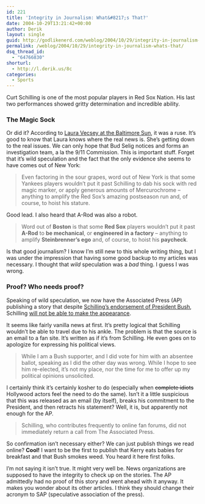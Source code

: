 ```yaml
---
id: 221
title: 'Integrity in Journalism: What&#8217;s That?'
date: 2004-10-29T13:21:42+00:00
author: Derik
layout: single
guid: http://godlikenerd.com/weblog/2004/10/29/integrity-in-journalism-whats-that/
permalink: /weblog/2004/10/29/integrity-in-journalism-whats-that/
dsq_thread_id:
  - "64766830"
shorturl:
  - http://l.derik.us/8c
categories:
  - Sports
---
```

Curt Schilling is one of the most popular players in Red Sox Nation. His last two performances showed gritty determination and incredible ability.

### The Magic Sock

Or did it? According to [Laura Vecsey at the Baltimore Sun](http://www.baltimoresun.com/sports/bal-sp.vecsey25oct25,0,4149490.column?coll=bal-sports-columnists), it was a ruse. It&#8217;s good to know that Laura knows where the real news is. She&#8217;s getting down to the real issues. We can only hope that Bud Selig notices and forms an investigation team, a la the 9/11 Commission. This is important stuff. Forget that it&#8217;s wild speculation and the fact that the only evidence she seems to have comes out of New York:

> Even factoring in the sour grapes, word out of New York is that some Yankees players wouldn&#8217;t put it past Schilling to dab his sock with red magic marker, or apply generous amounts of Mercurochrome &#8211; anything to amplify the Red Sox&#8217;s amazing postseason run and, of course, to hoist his stature.

Good lead. I also heard that A-Rod was also a robot.

> Word out of **Boston** is that some **Red Sox** players wouldn&#8217;t put it past **A-Rod** to **be mechanical**, or **engineered in a factory** &#8211; anything to amplify **Steinbrenner&#8217;s ego** and, of course, to hoist his **paycheck**.

Is that good journalism? I know I&#8217;m still new to this whole writing thing, but I was under the impression that having some good backup to my articles was necessary. I thought that _wild_ speculation was a _bad_ thing. I guess I was wrong.

### Proof? Who needs proof?

Speaking of wild speculation, we now have the Associated Press (AP) publishing a story that despite [Schilling&#8217;s endorsement of President Bush](http://www.boston.com/news/nation/articles/2004/10/29/schilling_delivers_for_bush_on_good_morning_america/), Schilling [will not be able to make the appearance](http://sports.yahoo.com/mlb/news?slug=ap-bush-schillingcancels&prov=ap&type=lgns).

It seems like fairly vanilla news at first. It&#8217;s pretty logical that Schilling wouldn&#8217;t be able to travel due to his ankle. The problem is that the source is an email to a fan site. It&#8217;s written as if it&#8217;s from Schilling. He even goes on to apologize for expressing his political views.

> While I am a Bush supporter, and I did vote for him with an absentee ballot, speaking as I did the other day was wrong. While I hope to see him re-elected, it&#8217;s not my place, nor the time for me to offer up my political opinions unsolicited.

I certainly think it&#8217;s certainly kosher to do (especially when <strike>complete idiots</strike> Hollywood actors feel the need to do the same). Isn&#8217;t it a little suspicious that this was released as an email (by itself), breaks his commitment to the President, and then retracts his statement? Well, it is, but apparently not enough for the AP.

> Schilling, who contributes frequently to online fan forums, did not immediately return a call from The Associated Press.

So confirmation isn&#8217;t necessary either? We can just publish things we read online? **Cool!** I want to be the first to publish that Kerry eats babies for breakfast and that Bush smokes weed. You heard it here first folks.

I&#8217;m not saying it isn&#8217;t true. It might very well be. News organizations are supposed to have the integrity to check up on the stories. The AP admittedly had no proof of this story and went ahead with it anyway. It makes you wonder about its other articles. I think they should change their acronym to SAP (speculative association of the press).